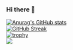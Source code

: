 ### Hi there 👋

<!--
**keyzj/keyzj** is a ✨ _special_ ✨ repository because its `README.md` (this file) appears on your GitHub profile.

Here are some ideas to get you started:

- 🔭 I’m currently working on ...
- 🌱 I’m currently learning ...
- 👯 I’m looking to collaborate on ...
- 🤔 I’m looking for help with ...
- 💬 Ask me about ...
- 📫 How to reach me: ...
- 😄 Pronouns: ...
- ⚡ Fun fact: ...
-->

[![Anurag's GitHub stats](https://github-readme-stats.vercel.app/api?username=keyzj&show_icons=true&theme=onedark)](https://github.com/anuraghazra/github-readme-stats)  
[![GitHub Streak](http://github-readme-streak-stats.herokuapp.com?user=keyzj&theme=onedark&date_format=M%20j%5B%2C%20Y%5D)](https://git.io/streak-stats)  
[![trophy](https://github-profile-trophy.vercel.app/?username=ryo-ma&theme=onedark&column=3)](https://github.com/ryo-ma/github-profile-trophy)  
![](https://komarev.com/ghpvc/?username=keyzj)
